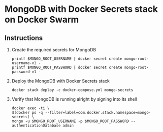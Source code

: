 # MongoDB with Docker Secrets stack on Docker Swarm

## Instructions

1. Create the required secrets for MongoDB
    ```
    printf $MONGO_ROOT_USERNAME | docker secret create mongo-root-username-v1 -
    printf $MONGO_ROOT_PASSWORD | docker secret create mongo-root-password-v1 -
    ```
2. Deploy the MongoDB with Docker Secrets stack
    ```
    docker stack deploy -c docker-compose.yml mongo-secrets
    ```
3. Verify that MongoDB is running alright by signing into its shell
    ```
    docker exec -ti \
    $(docker ps -q --filter=label=com.docker.stack.namespace=mongo-secrets) \
    mongo -u $MONGO_ROOT_USERNAME -p $MONGO_ROOT_PASSWORD --authenticationDatabase admin
    ```
